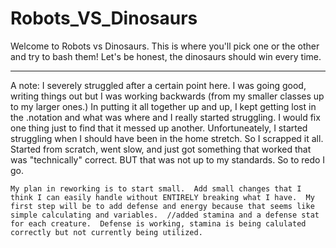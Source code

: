 # Robots_VS_Dinosaurs

Welcome to Robots vs Dinosaurs.  This is where you'll pick one or the other and try to bash them!  Let's be honest, the dinosaurs should win every time.  


***
 
 A note:
    I severely struggled after a certain point here.  I was going good, writing things out but I was working backwards (from my smaller classes up to my larger ones.)  In putting it all together up and up, I kept getting lost in the .notation and what was where and I really started struggling.  I would fix one thing just to find that it messed up another.  Unfortuneately, I started struggling when I should have been in the home stretch.  So I scrapped it all.  Started from scratch, went slow, and just got something that worked that was "technically" correct.  BUT that was not up to my standards.  So to redo I go.

    My plan in reworking is to start small.  Add small changes that I think I can easily handle without ENTIRELY breaking what I have.  My first step will be to add defense and energy because that seems like simple calculating and variables.  //added stamina and a defense stat for each creature.  Defense is working, stamina is being calulated correctly but not currently being utilized.
